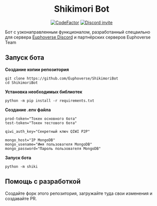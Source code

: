 <h1 align="center">Shikimori Bot</h1>

<p align="center">
<a href="https://www.codefactor.io/repository/github/euphoverse/shikimoribot"><img src="https://www.codefactor.io/repository/github/euphoverse/shikimoribot/badge" alt="CodeFactor" /></a> <a href="https://discord.gg/AjqX5PB3Uj"><img src="https://discord.com/api/guilds/981818711608524830/widget.png" alt="Discord invite"></a>
</p>

Бот с узконаправленным функционалом, разработанный спецаильно для сервера [Euphoverse Discord](https://discord.justlian.com) и партнёрских серверов Euphoverse Team

## Запуск бота

**Создание копии репозитория**

```
git clone https://github.com/Euphoverse/ShikimoriBot
cd ShikimoriBot
```

**Установка необходимых библиотек**

```
python -m pip install -r requirements.txt
```

**Создание .env файла**

```
prod-token="Токен основного бота"
test-token="Токен тестового бота"

qiwi_auth_key="Секретный ключ QIWI P2P"

mongo_host="IP MongoDB"
mongo_usename="Имя пользователя MongoDB"
mongo_password="Пароль пользователя MongoDB"
```

**Запуск бота**

```
python -m shiki
```

## Помощь с разработкой

Создайте форк этого репозитория, загружайте туда свои изменения и создавайте PR.

